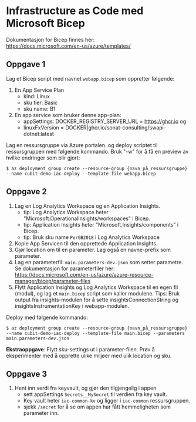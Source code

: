 # Infrastructure as Code med Microsoft Bicep

Dokumentasjon for Bicep finnes her:    
https://docs.microsoft.com/en-us/azure/templates/


## Oppgave 1
Lag et Bicep script med navnet `webapp.bicep` som oppretter følgende:
1. En App Service Plan
    * kind: Linux
    * sku tier: Basic
    * sku name: B1
2. En app service som bruker denne app-plan:
    * appSettings: DOCKER_REGISTRY_SERVER_URL = https://ghcr.io og 
    * linuxFxVersion = DOCKER|ghcr.io/sonat-consulting/swapi-dotnet:latest

Lag en ressursgruppe via Azure portalen. og deploy scriptet til ressursgruppen med følgende kommando. Bruk "-w" for å få en preview av hvilke endringer som blir gjort:

```
$ az deployment group create --resource-group {navn_på_ressursgruppe} --name cubit-demo-iac-deploy --template-file webapp.bicep
```

## Oppgave 2
1. Lag en Log Analytics Workspace og en Application Insights.
   * tip: Log Analytics Workspace heter "Microsoft.OperationalInsights/workspaces" i Bicep.
   * tip: Application Insights heter "Microsoft.Insights/components" i Bicep.
   * tip: Bruk sku name `PerGB2018` i Log Analytics Workspace
2. Kople App Servicen til den opprettede Application Insights.
3. Gjør location om til en parameter. Lag også en navne-prefix som parameter.
4. Lag en parameterfil: `main.parameters-dev.json` som setter parametre.    
   Se dokumentasjon for parameterfiler her: https://docs.microsoft.com/en-us/azure/azure-resource-manager/bicep/parameter-files
5. Flytt Application Insights og Log Analytics Workspace til en egen fil (modul), og lag et `main.bicep` script som kaller modulene.
   Tips: Bruk output fra insights-modulen for å sette insightsConnectionString og insightsInstrumentationKey i webapp-modulen.

Deploy med følgende kommando:
```
$ az deployment group create --resource-group {navn_på_ressursgruppe} --name cubit-demo-iac-deploy --template-file main.bicep --parameters main.parameters-dev.json
```

**Ekstraoppgave**: Flytt sku-settings ut i parameter-filen. Prøv å eksperimenter med å opprette ulike miljøer med ulik location og sku.

## Oppgave 3
1. Hent inn verdi fra keyvault, og gjør den tilgjengelig i appen
   * sett appSettings `Secrets__MySecret` til verdien fra key vault.
   * Key vault heter `iac-common-kv` og ligger i `iac-common` ressursgruppen.
   * sjekk `/secret` for å se om appen har fått hemmeligheten som parameter inn. 